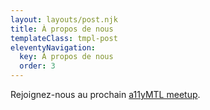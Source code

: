 ```yaml
---
layout: layouts/post.njk
title: À propos de nous
templateClass: tmpl-post
eleventyNavigation:
  key: À propos de nous
  order: 3
---
```


Rejoignez-nous au prochain [a11yMTL meetup](https://www.meetup.com/a11yMTL/).
